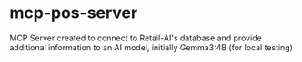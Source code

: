 # mcp-pos-server
MCP Server created to connect to Retail-AI's database and provide additional information to an AI model, initially Gemma3:4B (for local testing)
